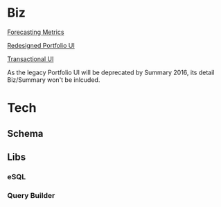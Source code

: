 # Biz

[Forecasting Metrics](./forecasting-metrics.md)

[Redesigned Portfolio UI](./redesigned-portfolio-forecasting-ui.md)

[Transactional UI](./transactional-forecasting-ui.md)

As the legacy Portfolio UI will be deprecated by Summary 2016, its detail Biz/Summary won't be inlcuded.

# Tech

## Schema

## Libs

### eSQL

### Query Builder

